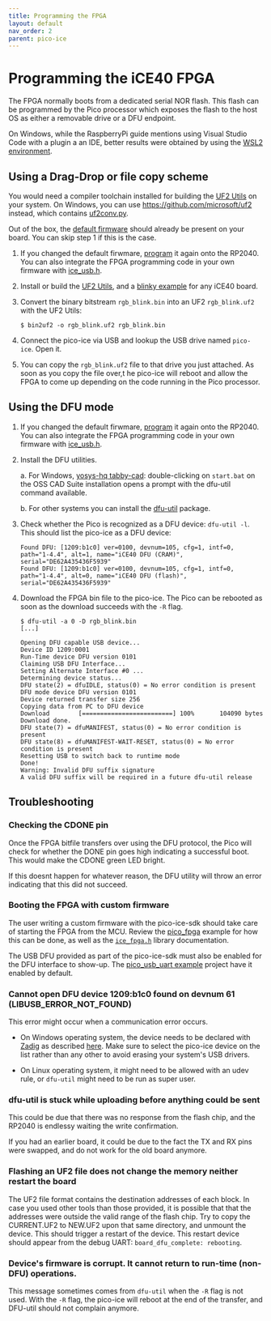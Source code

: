 ```yaml
---
title: Programming the FPGA
layout: default
nav_order: 2
parent: pico-ice
---
```


# Programming the iCE40 FPGA

The FPGA normally boots from a dedicated serial NOR flash.
This flash can be programmed by the Pico processor which exposes the flash to the host OS as either a removable drive or a DFU endpoint.

On Windows, while the RaspberryPi guide mentions using Visual Studio Code with a plugin a an IDE, better results were obtained by using the [WSL2 environment](https://learn.microsoft.com/en-us/windows/wsl/install).

## Using a Drag-Drop or file copy scheme

You would need a compiler toolchain installed for building the [UF2 Utils](https://github.com/tinyvision-ai-inc/uf2-utils) on your system.
On Windows, you can use <https://github.com/microsoft/uf2> instead,
which contains [uf2conv.py](https://github.com/microsoft/uf2/blob/master/utils/uf2conv.md).

Out of the box, the [default firmware](https://github.com/tinyvision-ai-inc/pico-ice/releases/) should already be present on your board.
You can skip step 1 if this is the case.

1.  If you changed the default firwmare, [program](programming_the_mcu.html) it again onto the RP2040.
    You can also integrate the FPGA programming code in your own firmware with [ice_usb.h](/ice_usb.html).

2.  Install or build the [UF2 Utils](https://github.com/tinyvision-ai-inc/uf2-utils),
    and a [blinky example](https://github.com/tinyvision-ai-inc/UPduino-v3.0/blob/master/RTL/blink_led/rgb_blink.bin) for any iCE40 board.

3.  Convert the binary bitstream `rgb_blink.bin` into an UF2 `rgb_blink.uf2` with the UF2 Utils:

     ```shell
     $ bin2uf2 -o rgb_blink.uf2 rgb_blink.bin
     ```

4.  Connect the pico-ice via USB and lookup the USB drive named `pico-ice`. Open it.

5.  You can copy the `rgb_blink.uf2` file to that drive you just attached.
    As soon as you copy the file over,t he pico-ice will reboot and allow the FPGA to come up depending on the code running in the Pico processor.

## Using the DFU mode

1.  If you changed the default firwmare, [program](programming_the_mcu.html) it again onto the RP2040.
    You can also integrate the FPGA programming code in your own firmware with [ice_usb.h](/ice_usb.html).

2.  Install the DFU utilities.

    a.  For Windows, [yosys-hq tabby-cad](https://www.yosyshq.com/tabby-cad-datasheet):
        double-clicking on `start.bat` on the OSS CAD Suite installation opens a prompt with the dfu-util command available.

    b.  For other systems you can install the [dfu-util](https://repology.org/project/dfu-util/versions) package.

3.  Check whether the Pico is recognized as a DFU device: `dfu-util -l`.
    This should list the pico-ice as a DFU device:

    ```
    Found DFU: [1209:b1c0] ver=0100, devnum=105, cfg=1, intf=0, path="1-4.4", alt=1, name="iCE40 DFU (CRAM)", serial="DE62A435436F5939"
    Found DFU: [1209:b1c0] ver=0100, devnum=105, cfg=1, intf=0, path="1-4.4", alt=0, name="iCE40 DFU (flash)", serial="DE62A435436F5939"
    ```

4.  Download the FPGA bin file to the pico-ice.
    The Pico can be rebooted as soon as the download succeeds with the `-R` flag.

    ```
    $ dfu-util -a 0 -D rgb_blink.bin
    [...]

    Opening DFU capable USB device...
    Device ID 1209:0001
    Run-Time device DFU version 0101
    Claiming USB DFU Interface...
    Setting Alternate Interface #0 ...
    Determining device status...
    DFU state(2) = dfuIDLE, status(0) = No error condition is present
    DFU mode device DFU version 0101
    Device returned transfer size 256
    Copying data from PC to DFU device
    Download        [=========================] 100%       104090 bytes
    Download done.
    DFU state(7) = dfuMANIFEST, status(0) = No error condition is present
    DFU state(8) = dfuMANIFEST-WAIT-RESET, status(0) = No error condition is present
    Resetting USB to switch back to runtime mode
    Done!
    Warning: Invalid DFU suffix signature
    A valid DFU suffix will be required in a future dfu-util release
    ```

## Troubleshooting

### Checking the CDONE pin

Once the FPGA bitfile transfers over using the DFU protocol,
the Pico will check for whether the DONE pin goes high indicating a successful boot.
This would make the CDONE green LED bright.

If this doesnt happen for whatever reason,
the DFU utility will throw an error indicating that this did not succeed.

### Booting the FPGA with custom firmware

The user writing a custom firmware with the pico-ice-sdk should take care of starting the FPGA from the MCU.
Review the [pico_fpga](https://github.com/tinyvision-ai-inc/pico-ice-sdk/tree/main/examples/pico_fpga) example
for how this can be done, as well as the [`ice_fpga.h`](ice_fpga.html) library documentation.

The USB DFU provided as part of the pico-ice-sdk must also be enabled for the DFU interface to show-up.
The [pico_usb_uart example](https://github.com/tinyvision-ai-inc/pico-ice-sdk/tree/main/examples/pico_usb_uart) project have it enabled by default.

### Cannot open DFU device 1209:b1c0 found on devnum 61 (LIBUSB_ERROR_NOT_FOUND)

This error might occur when a communication error occurs.

- On Windows operating system, the device needs to be declared with [Zadig](https://zadig.akeo.ie/) as described [here](https://github.com/pbatard/libwdi/wiki/Zadig#basic-usage).
  Make sure to select the pico-ice device on the list rather than any other to avoid erasing your system's USB drivers.

- On Linux operating system, it might need to be allowed with an udev rule,
  or `dfu-util` might need to be run as super user.

### dfu-util is stuck while uploading before anything could be sent

This could be due that there was no response from the flash chip, and the RP2040 is endlessy waiting the write confirmation.

If you had an earlier board, it could be due to the fact the TX and RX pins were swapped, and do not work for the old board anymore.

### Flashing an UF2 file does not change the memory neither restart the board

The UF2 file format contains the destination addresses of each block.
In case you used other tools than those provided,
it is possible that that the addresses were outside the valid range of the flash chip.
Try to copy the CURRENT.UF2 to NEW.UF2 upon that same directory, and unmount the device.
This should trigger a restart of the device.
This restart device should appear from the debug UART: `board_dfu_complete: rebooting`.

### Device's firmware is corrupt. It cannot return to run-time (non-DFU) operations.

This message sometimes comes from `dfu-util` when the `-R` flag is not used.
With the `-R` flag, the pico-ice will reboot at the end of the transfer,
and DFU-util should not complain anymore.
